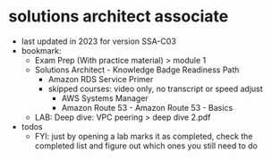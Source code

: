 # solutions architect associate

- last updated in 2023 for version SSA-C03
- bookmark:
  - Exam Prep (With practice material) > module 1
  - Solutions Architect - Knowledge Badge Readiness Path
    - Amazon RDS Service Primer
    - skipped courses: video only, no transcript or speed adjust
      - AWS Systems Manager
      - Amazon Route 53 - Amazon Route 53 - Basics
  - LAB: Deep dive: VPC peering > deep dive 2.pdf
- todos
  - FYI: just by opening a lab marks it as completed, check the completed list and figure out which ones you still need to do
